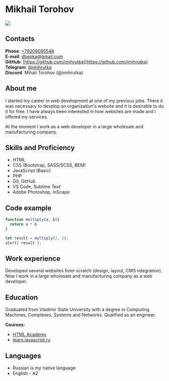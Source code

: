 # Mikhail Torohov

![](https://avatars.githubusercontent.com/u/132136769?s=150)

## Contacts
**Phone**: [+79209095548](tel:+79209095548)  
**E-mail**: [dbepka@gmail.com](mailto:dbepka@gmail.com)  
**GitHub**: [https://github.com/imihrutka](https://github.com/imihrutka)  
**Telegram**: [@imihrutka](https://t.me/imihrutka)  
**Discord**: Mihail Torohov (@imihrutka)  

## About me
I started my career in web development at one of my previous jobs. There it was necessary to develop an organization's website and it is desirable to do it for free. I have always been interested in how websites are made and I offered my services.  
  
At the moment I work as a web developer in a large wholesale and manufacturing company.
  

## Skills and Proficiency
* HTML
* CSS (Bootstrap, SASS/SCSS, BEM)  
* JavaScript (Basic)
* PHP
* Git, GitHub
* VS Code, Sublime Text
* Adobe Photoshop, InScape

## Code example
```javascript
function multiply(a, b){
  return a * b
}

let result = multiply(2, 2);
alert( result );
```

## Work experience
Developed several websites from scratch (design, layout, CMS integration).  
Now I work in a large wholesale and manufacturing company as a web developer.  
## Education
Graduated from Vladimir State University with a degree in Computing Machines, Complexes, Systems and Networks. Qualified as an engineer.  

**Courses:**
* [HTML Academy](https://htmlacademy.ru/)
* [learn.javascript.ru](https://learn.javascript.ru)

## Languages
* Russian is my native language
* English - A2